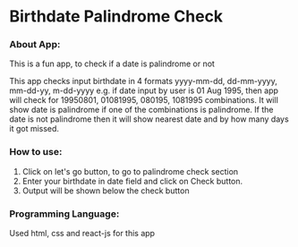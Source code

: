 # Birthdate Palindrome Check

### About App:

This is a fun app, to check if a date is palindrome or not

This app checks input birthdate in 4 formats yyyy-mm-dd, dd-mm-yyyy, mm-dd-yy, m-dd-yyyy
e.g. if date input by user is 01 Aug 1995, then app will check for 19950801, 01081995, 080195, 1081995 combinations. It will show date is palindrome if one of the combinations is palindrome.
If the date is not palindrome then it will show nearest date and by how many days it got missed.

### How to use:

1. Click on let's go button, to go to palindrome check section
1. Enter your birthdate in date field and click on Check button.
1. Output will be shown below the check button

### Programming Language:

Used html, css and react-js for this app




